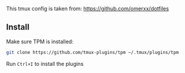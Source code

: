 This tmux config is taken from: https://github.com/omerxx/dotfiles

## Install

Make sure TPM is installed:

```bash
git clone https://github.com/tmux-plugins/tpm ~/.tmux/plugins/tpm
```

Run `Ctrl+I` to install the plugins

